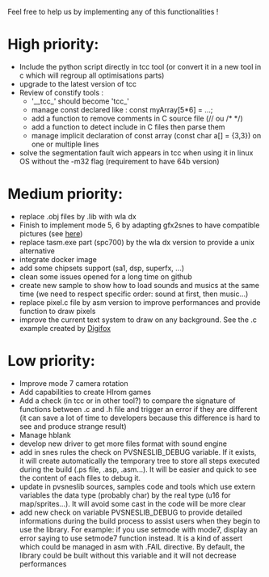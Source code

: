 Feel free to help us by implementing any of this functionalities !

# High priority:

- Include the python script directly in tcc tool (or convert it in a new tool in c which will regroup all optimisations parts)
- upgrade to the latest version of tcc
- Review of constify tools :
	- '\_\_tcc_' should become 'tcc_'
	- manage const declared like : const myArray[5*6] = ...;
	- add a function to remove comments in C source file (// ou /* */)
	- add a function to detect include in C files then parse them
	- manage implicit declaration of const array (const char a[] = {3,3}) on one or multiple lines
- solve the segmentation fault wich appears in tcc when using it in linux OS without the -m32 flag (requirement to have 64b version)

# Medium priority:

- replace .obj files by .lib with wla dx
- Finish to implement mode 5, 6 by adapting gfx2snes to have compatible pictures (see [here](https://github.com/alekmaul/pvsneslib/issues/14))
- replace tasm.exe part (spc700) by the wla dx version to provide a unix alternative
- integrate docker image
- add some chipsets support (sa1, dsp, superfx, ...)
- clean some issues opened for a long time on github
- create new sample to show how to load sounds and musics at the same time (we need to respect specific order: sound at first, then music...)
- replace pixel.c file by asm version to improve performances and provide function to draw pixels
- improve the current text system to draw on any background. See the .c example created by [Digifox](https://github.com/malayli/snes-bg3-text)

# Low priority:

- Improve mode 7 camera rotation
- Add capabilities to create HIrom games
- Add a check (in tcc or in other tool?) to compare the signature of functions between .c and .h file and trigger an error if they are different (it can save a lot of time to developers because this difference is hard to see and produce strange result)
- Manage hblank
- develop new driver to get more files format with sound engine
- add in snes rules the check on PVSNESLIB_DEBUG variable. If it exists, it will create automatically the temporary tree to store all steps executed during the build (.ps file, .asp, .asm...). It will be easier and quick to see the content of each files to debug it.
- update in pvsneslib sources, samples code and tools which use extern variables the data type (probably char) by the real type (u16 for map/sprites...). It will avoid some cast in the code will be more clear
- add new check on variable PVSNESLIB_DEBUG to provide detailed informations during the build process to assist users when they begin to use the library. For example: if you use setmode with mode7, display an error saying to use setmode7 function instead. It is a kind of assert which could be managed in asm with .FAIL directive. By default, the library could be built without this variable and it will not decrease performances